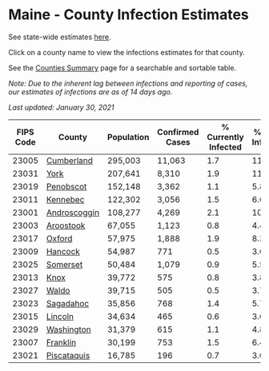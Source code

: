 # Maine - County Infection Estimates

See state-wide estimates [here](/infections/us-me).

Click on a county name to view the infections estimates for that county.

See the [Counties Summary](/infections/summary-counties) page for a searchable and sortable table.

*Note: Due to the inherent lag between infections and reporting of cases, our estimates of infections are as of 14 days ago.*

*Last updated: January 30, 2021*

|   FIPS Code |                       County |   Population |   Confirmed Cases |   % Currently Infected |   % Total Infected |
|-------------|------------------------------|--------------|-------------------|------------------------|--------------------|
|       23005 |     [Cumberland](cumberland) |      295,003 |            11,063 |                    1.7 |               11.1 |
|       23031 |                 [York](york) |      207,641 |             8,310 |                    1.9 |               11.0 |
|       23019 |       [Penobscot](penobscot) |      152,148 |             3,362 |                    1.1 |                5.8 |
|       23011 |         [Kennebec](kennebec) |      122,302 |             3,056 |                    1.5 |                6.6 |
|       23001 | [Androscoggin](androscoggin) |      108,277 |             4,269 |                    2.1 |               10.6 |
|       23003 |       [Aroostook](aroostook) |       67,055 |             1,123 |                    0.8 |                4.4 |
|       23017 |             [Oxford](oxford) |       57,975 |             1,888 |                    1.9 |                8.3 |
|       23009 |           [Hancock](hancock) |       54,987 |               771 |                    0.5 |                3.6 |
|       23025 |         [Somerset](somerset) |       50,484 |             1,079 |                    0.9 |                5.5 |
|       23013 |                 [Knox](knox) |       39,772 |               575 |                    0.8 |                3.8 |
|       23027 |               [Waldo](waldo) |       39,715 |               505 |                    0.5 |                3.7 |
|       23023 |       [Sagadahoc](sagadahoc) |       35,856 |               768 |                    1.4 |                5.7 |
|       23015 |           [Lincoln](lincoln) |       34,634 |               465 |                    0.6 |                3.6 |
|       23029 |     [Washington](washington) |       31,379 |               615 |                    1.1 |                4.8 |
|       23007 |         [Franklin](franklin) |       30,199 |               753 |                    1.5 |                6.4 |
|       23021 |   [Piscataquis](piscataquis) |       16,785 |               196 |                    0.7 |                3.0 |
